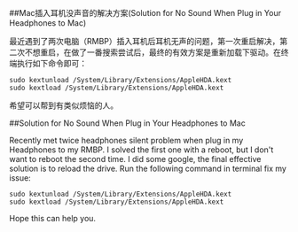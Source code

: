 ##Mac插入耳机没声音的解决方案(Solution for No Sound When Plug in Your Headphones to Mac)

最近遇到了两次电脑（RMBP）插入耳机后耳机无声的问题，第一次重启解决，第二次不想重启，在做了一番搜索尝试后，最终的有效方案是重新加载下驱动。在终端执行如下命令即可：

```
sudo kextunload /System/Library/Extensions/AppleHDA.kext
sudo kextload /System/Library/Extensions/AppleHDA.kext
```

希望可以帮到有类似烦恼的人。



##Solution for No Sound When Plug in Your Headphones to Mac

Recently met twice headphones silent problem when plug in my Headphones to my RMBP.  I solved the first one with a reboot, but I don't want to reboot the second time. I did some google, the final effective solution is to reload the drive. Run the following command in terminal fix my issue:

```
sudo kextunload /System/Library/Extensions/AppleHDA.kext
sudo kextload /System/Library/Extensions/AppleHDA.kext
```

Hope this can help you.
